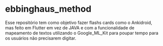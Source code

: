 # ebbinghaus_method

Esse repositório tem como objetivo fazer flashs cards como o Ankidroid, mas feito em Flutter em vez de JAVA e com a funcionalidade de mapeamento de textos utilizando o Google_ML_Kit para poupar tempo para os usuários não precisarem digitar.
